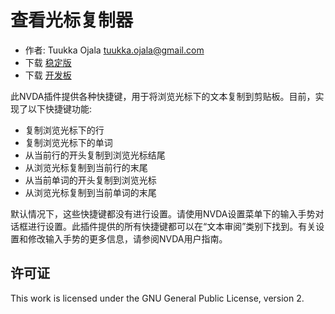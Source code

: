 # 查看光标复制器

* 作者: Tuukka Ojala <tuukka.ojala@gmail.com>
* 下载 [稳定版][1]
* 下载 [开发板][2]

此NVDA插件提供各种快捷键，用于将浏览光标下的文本复制到剪贴板。目前，实现了以下快捷键功能:

* 复制浏览光标下的行
* 复制浏览光标下的单词
* 从当前行的开头复制到浏览光标结尾
* 从浏览光标复制到当前行的末尾
* 从当前单词的开头复制到浏览光标
* 从浏览光标复制到当前单词的末尾

默认情况下，这些快捷键都没有进行设置。请使用NVDA设置菜单下的输入手势对话框进行设置。此插件提供的所有快捷键都可以在“文本审阅”类别下找到。有关设置和修改输入手势的更多信息，请参阅NVDA用户指南。

## 许可证

This work is licensed under the GNU General Public License, version 2.

[1]: https://addons.nvda-project.org/files/get.php?file=rccp
[2]: https://addons.nvda-project.org/files/get.php?file=rccp-dev
